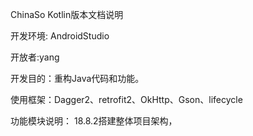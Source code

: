 ChinaSo Kotlin版本文档说明

开发环境: AndroidStudio

开放者:yang

开发目的：重构Java代码和功能。

使用框架：Dagger2、retrofit2、OkHttp、Gson、lifecycle

功能模块说明：
18.8.2搭建整体项目架构，



	
	